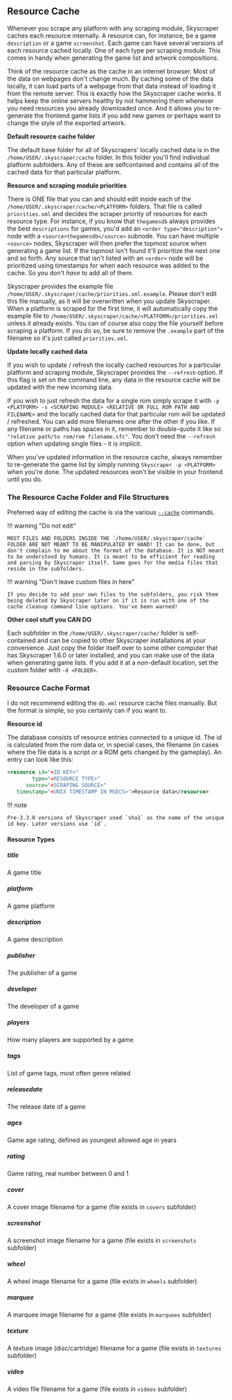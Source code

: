 ## Resource Cache

Whenever you scrape any platform with any scraping module, Skyscraper caches each resource internally. A resource can, for instance, be a game `description` or a game `screenshot`. Each game can have several versions of each resource cached locally. One of each type per scraping module. This comes in handy when generating the game list and artwork compositions.

Think of the resource cache as the cache in an internet browser. Most of the data on webpages don't change much. By caching some of the data locally, it can load parts of a webpage from that data instead of loading it from the remote server. This is exactly how the Skyscraper cache works. It helps keep the online servers healthy by not hammering them whenever you need resources you already downloaded once. And it allows you to re-generate the frontend game lists if you add new games or perhaps want to change the style of the exported artwork.

**Default resource cache folder**

The default base folder for all of Skyscrapers' locally cached data is in the `/home/USER/.skyscraper/cache` folder. In this folder you'll find individual platform subfolders. Any of these are selfcontained and contains all of the cached data for that particular platform.

**Resource and scraping module priorities**

There is ONE file that you can and should edit inside each of the `/home/USER/.skyscraper/cache/<PLATFORM>` folders. That file is called `priorities.xml` and decides the scraper priority of resources for each resource type. For instance, if you know that `thegamesdb` always provides the best `descriptions` for games, you'd add an `<order type="description">` node with a `<source>thegamesdb</source>` subnode. You can have multiple `<source>` nodes, Skyscraper will then prefer the topmost source when generating a game list. If the topmost isn't found it'll prioritize the next one and so forth. Any source that isn't listed with an `<order>` node will be prioritized using timestamps for when each resource was added to the cache. So you don't _have_ to add all of them.

Skyscraper provides the example file `/home/USER/.skyscraper/cache/priorities.xml.example`. Please don't edit this file manually, as it will be overwritten when you update Skyscraper. When a platform is scraped for the first time, it will automatically copy the example file to `/home/USER/.skyscraper/cache/<PLATFORM>/priorities.xml` unless it already exists. You can of course also copy the file yourself before scraping a platform. If you do so, be sure to remove the `.example` part of the filename so it's just called `priorities.xml`.

**Update locally cached data**

If you wish to update / refresh the locally cached resources for a particular platform and scraping module, Skyscraper provides the `--refresh` option. If this flag is set on the command line, any data in the resource cache will be updated with the new incoming data.

If you wish to just refresh the data for a single rom simply scrape it with `-p <PLATFORM> -s <SCRAPING MODULE> <RELATIVE OR FULL ROM PATH AND FILENAME>` and the locally cached data for that particular rom will be updated / refreshed. You can add more filenames one after the other if you like. If any filename or paths has spaces in it, remember to double-quote it like so `"relative path/to rom/rom filename.sfc"`. You don't need the `--refresh` option when updating single files - it is implicit.

When you've updated information in the resource cache, always remember to re-generate the game list by simply running `Skyscraper -p <PLATFORM>` when you're done. The updated resources won't be visible in your frontend until you do.

### The Resource Cache Folder and File Structures

Preferred way of editing the cache is via the various [`--cache`](CLIHELP.md#-cache) commands.

!!! warning "Do not edit"

    MOST FILES AND FOLDERS INSIDE THE `/home/USER/.skyscraper/cache` FOLDER ARE NOT MEANT TO BE MANIPULATED BY HAND! It can be done, but don't complain to me about the format of the database. It is NOT meant to be understood by humans. It is meant to be efficient for reading and parsing by Skyscraper itself. Same goes for the media files that reside in the subfolders.

!!! warning "Don't leave custom files in here"

    If you decide to add your own files to the subfolders, you risk them being deleted by Skyscraper later on if it is run with one of the cache cleanup command line options. You've been warned!


**Other cool stuff you CAN DO**

Each subfolder in the `/home/USER/.skyscraper/cache/` folder is self-contained and can be copied to other Skyscraper installations at your convenience. Just copy the folder itself over to some other computer that has Skyscraper 1.6.0 or later installed, and you can make use of the data when generating game lists. If you add it at a non-default location, set the custom folder with `-d <FOLDER>`.

### Resource Cache Format

I do not recommend editing the `db.xml` resource cache files manually. But the format is simple, so you certainly can if you want to.

**Resource id**

The database consists of resource entries connected to a unique id. The id is calculated from the rom data or, in special cases, the filename (in cases where the file data is a script or a ROM gets changed by the gameplay). An entry can look like this:

```xml
<resource id="<ID KEY>" 
        type="<RESOURCE TYPE>" 
      source="<SCRAPING SOURCE>"
   timestamp="<UNIX TIMESTAMP IN MSECS>">Resource data</resource>
```

!!! note

    Pre-3.3.0 versions of Skyscraper used `sha1` as the name of the unique id key. Later versions use `id`.

#### Resource Types

##### title

A game title

##### platform

A game platform

##### description

A game description

##### publisher

The publisher of a game

##### developer

The developer of a game

##### players

How many players are supported by a game

##### tags

List of game tags, most often genre related

##### releasedate

The release date of a game

##### ages

Game age rating, defined as youngest allowed age in years

##### rating

Game rating, real number between 0 and 1

##### cover

A cover image filename for a game (file exists in `covers` subfolder)

##### screenshot

A screenshot image filename for a game (file exists in `screenshots` subfolder)

##### wheel

A wheel image filename for a game (file exists in `wheels` subfolder)

##### marquee

A marquee image filename for a game (file exists in `marquees` subfolder)

##### texture

A texture image (disc/cartridge) filename for a game (file exists in `textures` subfolder)

##### video

A video file filename for a game (file exists in `videos` subfolder)
